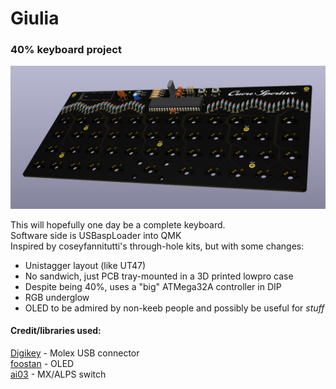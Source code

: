 # Giulia
### 40% keyboard project

![render](Images/render.png)

This will hopefully one day be a complete keyboard.  
Software side is USBaspLoader into QMK  
Inspired by coseyfannitutti's through-hole kits, but with some changes:
- Unistagger layout (like UT47)
- No sandwich, just PCB tray-mounted in a 3D printed lowpro case
- Despite being 40%, uses a "big" ATMega32A controller in DIP
- RGB underglow
- OLED to be admired by non-keeb people and possibly be useful for _stuff_

#### Credit/libraries used:
[Digikey](https://github.com/Digi-Key/digikey-kicad-library) - Molex USB connector  
[foostan](https://github.com/foostan/kbd) - OLED  
[ai03](https://github.com/ai03-2725/MX_Alps_Hybrid) - MX/ALPS switch  
